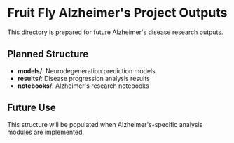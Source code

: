 # Fruit Fly Alzheimer's Project Outputs

This directory is prepared for future Alzheimer's disease research outputs.

## Planned Structure

- **models/**: Neurodegeneration prediction models
- **results/**: Disease progression analysis results  
- **notebooks/**: Alzheimer's research notebooks

## Future Use

This structure will be populated when Alzheimer's-specific analysis modules are implemented.